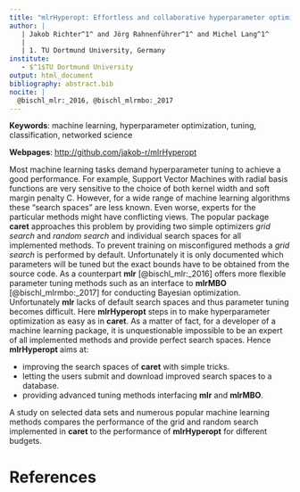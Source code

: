 ```yaml
---
title: "mlrHyperopt: Effortless and collaborative hyperparameter optimization experiments"
author: |
   | Jakob Richter^1^ and Jörg Rahnenführer^1^ and Michel Lang^1^
   |
   | 1. TU Dortmund University, Germany
institute: 
   - $^1$TU Dortmund University
output: html_document
bibliography: abstract.bib
nocite: | 
  @bischl_mlr:_2016, @bischl_mlrmbo:_2017
---
```


**Keywords**: machine learning, hyperparameter optimization, tuning, classification, networked science

**Webpages**: http://github.com/jakob-r/mlrHyperopt

Most machine learning tasks demand hyperparameter tuning to achieve a good performance. 
For example, Support Vector Machines with radial basis functions are very sensitive to the choice of both kernel width and soft margin penalty C. 
However, for a wide range of machine learning algorithms these “search spaces” are less known. 
Even worse, experts for the particular methods might have conflicting views.
The popular package **caret** approaches this problem by providing two simple optimizers _grid search_ and _random search_ and individual search spaces for all implemented methods.
To prevent training on misconfigured methods a _grid search_ is performed by default.
Unfortunately it is only documented which parameters will be tuned but the exact bounds have to be obtained from the source code.
As a counterpart **mlr** [@bischl_mlr:_2016] offers more flexible parameter tuning methods such as an interface to **mlrMBO** [@bischl_mlrmbo:_2017] for conducting Bayesian optimization.
Unfortunately **mlr** lacks of default search spaces and thus parameter tuning becomes difficult.
Here **mlrHyperopt** steps in to make hyperparameter optimization as easy as in **caret**.
As a matter of fact, for a developer of a machine learning package, it is unquestionable impossible to be an expert of all implemented methods and provide perfect search spaces.
Hence **mlrHyperopt** aims at:

* improving the search spaces of **caret** with simple tricks.
* letting the users submit and download improved search spaces to a database.
* providing advanced tuning methods interfacing **mlr** and **mlrMBO**.

A study on selected data sets and numerous popular machine learning methods compares the performance of the grid and random search implemented in **caret** to the performance of **mlrHyperopt** for different budgets.

# References
